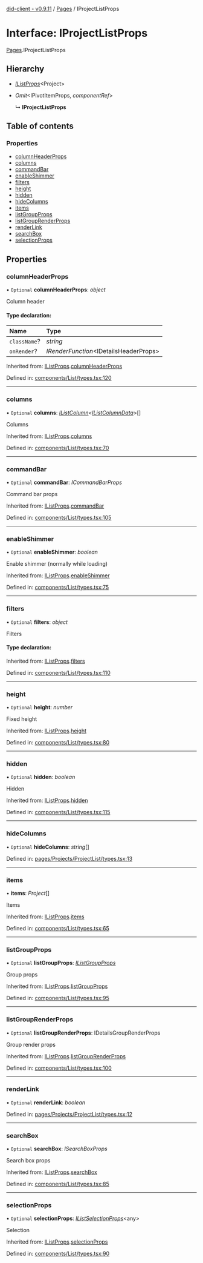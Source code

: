 [did-client - v0.9.11](../README.md) / [Pages](../modules/pages.md) / IProjectListProps

# Interface: IProjectListProps

[Pages](../modules/pages.md).IProjectListProps

## Hierarchy

* [*IListProps*](components.ilistprops.md)<Project\>

* *Omit*<IPivotItemProps, *componentRef*\>

  ↳ **IProjectListProps**

## Table of contents

### Properties

- [columnHeaderProps](pages.iprojectlistprops.md#columnheaderprops)
- [columns](pages.iprojectlistprops.md#columns)
- [commandBar](pages.iprojectlistprops.md#commandbar)
- [enableShimmer](pages.iprojectlistprops.md#enableshimmer)
- [filters](pages.iprojectlistprops.md#filters)
- [height](pages.iprojectlistprops.md#height)
- [hidden](pages.iprojectlistprops.md#hidden)
- [hideColumns](pages.iprojectlistprops.md#hidecolumns)
- [items](pages.iprojectlistprops.md#items)
- [listGroupProps](pages.iprojectlistprops.md#listgroupprops)
- [listGroupRenderProps](pages.iprojectlistprops.md#listgrouprenderprops)
- [renderLink](pages.iprojectlistprops.md#renderlink)
- [searchBox](pages.iprojectlistprops.md#searchbox)
- [selectionProps](pages.iprojectlistprops.md#selectionprops)

## Properties

### columnHeaderProps

• `Optional` **columnHeaderProps**: *object*

Column header

#### Type declaration:

Name | Type |
:------ | :------ |
`className`? | *string* |
`onRender`? | *IRenderFunction*<IDetailsHeaderProps\> |

Inherited from: [IListProps](components.ilistprops.md).[columnHeaderProps](components.ilistprops.md#columnheaderprops)

Defined in: [components/List/types.tsx:120](https://github.com/Puzzlepart/did/blob/dev/client/components/List/types.tsx#L120)

___

### columns

• `Optional` **columns**: [*IListColumn*](components.ilistcolumn.md)<[*IListColumnData*](components.ilistcolumndata.md)\>[]

Columns

Inherited from: [IListProps](components.ilistprops.md).[columns](components.ilistprops.md#columns)

Defined in: [components/List/types.tsx:70](https://github.com/Puzzlepart/did/blob/dev/client/components/List/types.tsx#L70)

___

### commandBar

• `Optional` **commandBar**: *ICommandBarProps*

Command bar props

Inherited from: [IListProps](components.ilistprops.md).[commandBar](components.ilistprops.md#commandbar)

Defined in: [components/List/types.tsx:105](https://github.com/Puzzlepart/did/blob/dev/client/components/List/types.tsx#L105)

___

### enableShimmer

• `Optional` **enableShimmer**: *boolean*

Enable shimmer (normally while loading)

Inherited from: [IListProps](components.ilistprops.md).[enableShimmer](components.ilistprops.md#enableshimmer)

Defined in: [components/List/types.tsx:75](https://github.com/Puzzlepart/did/blob/dev/client/components/List/types.tsx#L75)

___

### filters

• `Optional` **filters**: *object*

Filters

#### Type declaration:

Inherited from: [IListProps](components.ilistprops.md).[filters](components.ilistprops.md#filters)

Defined in: [components/List/types.tsx:110](https://github.com/Puzzlepart/did/blob/dev/client/components/List/types.tsx#L110)

___

### height

• `Optional` **height**: *number*

Fixed height

Inherited from: [IListProps](components.ilistprops.md).[height](components.ilistprops.md#height)

Defined in: [components/List/types.tsx:80](https://github.com/Puzzlepart/did/blob/dev/client/components/List/types.tsx#L80)

___

### hidden

• `Optional` **hidden**: *boolean*

Hidden

Inherited from: [IListProps](components.ilistprops.md).[hidden](components.ilistprops.md#hidden)

Defined in: [components/List/types.tsx:115](https://github.com/Puzzlepart/did/blob/dev/client/components/List/types.tsx#L115)

___

### hideColumns

• `Optional` **hideColumns**: *string*[]

Defined in: [pages/Projects/ProjectList/types.tsx:13](https://github.com/Puzzlepart/did/blob/dev/client/pages/Projects/ProjectList/types.tsx#L13)

___

### items

• **items**: *Project*[]

Items

Inherited from: [IListProps](components.ilistprops.md).[items](components.ilistprops.md#items)

Defined in: [components/List/types.tsx:65](https://github.com/Puzzlepart/did/blob/dev/client/components/List/types.tsx#L65)

___

### listGroupProps

• `Optional` **listGroupProps**: [*IListGroupProps*](components.ilistgroupprops.md)

Group props

Inherited from: [IListProps](components.ilistprops.md).[listGroupProps](components.ilistprops.md#listgroupprops)

Defined in: [components/List/types.tsx:95](https://github.com/Puzzlepart/did/blob/dev/client/components/List/types.tsx#L95)

___

### listGroupRenderProps

• `Optional` **listGroupRenderProps**: IDetailsGroupRenderProps

Group render props

Inherited from: [IListProps](components.ilistprops.md).[listGroupRenderProps](components.ilistprops.md#listgrouprenderprops)

Defined in: [components/List/types.tsx:100](https://github.com/Puzzlepart/did/blob/dev/client/components/List/types.tsx#L100)

___

### renderLink

• `Optional` **renderLink**: *boolean*

Defined in: [pages/Projects/ProjectList/types.tsx:12](https://github.com/Puzzlepart/did/blob/dev/client/pages/Projects/ProjectList/types.tsx#L12)

___

### searchBox

• `Optional` **searchBox**: *ISearchBoxProps*

Search box props

Inherited from: [IListProps](components.ilistprops.md).[searchBox](components.ilistprops.md#searchbox)

Defined in: [components/List/types.tsx:85](https://github.com/Puzzlepart/did/blob/dev/client/components/List/types.tsx#L85)

___

### selectionProps

• `Optional` **selectionProps**: [*IListSelectionProps*](components.ilistselectionprops.md)<any\>

Selection

Inherited from: [IListProps](components.ilistprops.md).[selectionProps](components.ilistprops.md#selectionprops)

Defined in: [components/List/types.tsx:90](https://github.com/Puzzlepart/did/blob/dev/client/components/List/types.tsx#L90)
